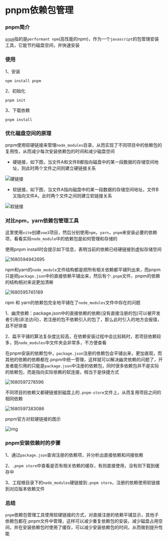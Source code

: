 # pnpm依赖包管理



### pnpm简介

[`pnpm`](https://github.com/pnpm/pnpm)指的是`performant npm`(高性能的npm)，作为一个`javascript`的包管理安装工具，它能节约磁盘空间，并快速安装

### 使用

1、安装

```shell
npm install pnpm
```

2、初始化

```shell
pnpm init
```

3、下载依赖

```shell
pnpm install
```

### 优化磁盘空间的原理

pnpm使用软硬链接来管理`node_modules`目录，从而实现了不同项目中的依赖包的复用性，从而减少每次安装依赖包的时间和减少磁盘空间

- 硬链接，如下图，当文件A和文件B都指向磁盘中的某一段数据的存储空间地址，则此时两个文件之间则建立硬链接关系

![硬链接](../../pnpm/硬链接.png)

- 软链接，如下图，当文件A指向磁盘中的某一段数据的存储空间地址，文件B又指向文件A，此时两个文件之间则建立软链接关系

![软链接](../../pnpm/软链接.png)

### 对比npm，yarn依赖包管理工具

这里使用`vite`创建`vue3`项目，然后分别使用`npm`，`yarn`，`pnpm`来安装必要的依赖项，看看实际`node_module`中的依赖包是如何管理和存储的

使用pnpm install时会提示如下信息，表明当前的依赖已经硬链接到虚拟存储空间

![1680594942695](../../pnpm/0.png)

npm和yarn的`node_module`文件结构都是把所有相关依赖都平铺列出来，而pnpm只是把`package.json`中的直接依赖平铺出来，然后有个`.pnpm`文件，pnpm的依赖的结构相对来说更加清晰

![1680595745189](../../pnpm/1.png)

npm 和 yarn的依赖包完全地平铺在了`node_modules`文件中存在的问题

1、幽灵依赖：package.json中的直接依赖的依赖(没有直接注册的包)可以被开发者引用(非法访问)，若注册的包不依赖引入的包了，那么此时引入的地方会报错，且不好排查

2、扁平平铺的算法复杂度比较高，在依赖安装过程中会比较耗时，若项目依赖较多，则`node_modules`中文件夹会非常多，不方便查看

在pnpm安装的依赖包中，`package.json`注册的依赖包会平铺出来，更加直观，而其他的依赖的依赖都在.pnpm中统一管理，这样就可以解决幽灵依赖的问题了，开发者能引用的只能是`package.json`中注册的依赖包，同时很多依赖包并不是实际的依赖包，而是指向实际依赖的软连接，相当于是快捷方式

![1680597278596](../../pnpm/2.png)

不同项目的依赖又都硬链接到磁盘上的`.pnpm-store`文件上，从而复用项目之间的相同依赖

![1680597383086](../../pnpm/3.png)

pnpm官方对软硬链接的图示

 ![img](../../pnpm/4.png) 

### pnpm安装依赖时的步骤

1、通过`package.json`查询注册的依赖项，并分析出直接依赖和间接依赖

2、`.pnpm store`中查看是否有相关依赖的缓存，有则直接使用，没有则下载到缓存中

3、工程根目录下的`node_modules`硬链接到`.pnpm store`，注册的依赖使用软链接到对应版本依赖文件

### 总结

`pnpm`依赖包管理工具使用软硬链接的方式，对直接注册的依赖平铺显示，其他子依赖包都在.pnpm文件中管理，这样可以减少重复依赖包的安装，减少磁盘占用空间，并在安装依赖包时使用了缓存，可以减少安装依赖包的时间，从而做到提升性能